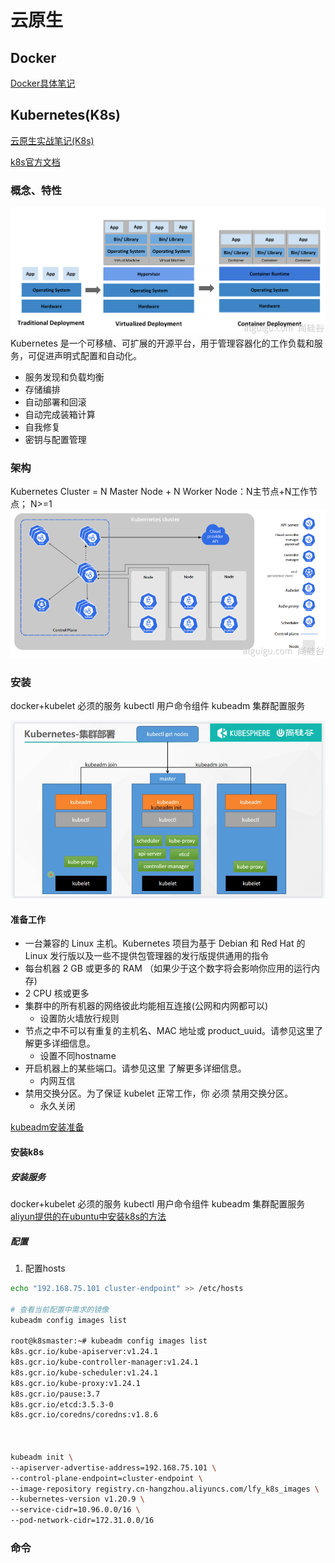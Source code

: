 # 云原生

## Docker
[Docker具体笔记](../Docker/docker.md)

## Kubernetes(K8s)

[云原生实战笔记(K8s)](https://www.yuque.com/leifengyang/oncloud/ghnb83)

[k8s官方文档](https://kubernetes.io/zh/docs/concepts/overview/what-is-kubernetes/)

### 概念、特性
![](image/K8s+Docker+KubSphere+DevOps/1654271693937.png)
Kubernetes 是一个可移植、可扩展的开源平台，用于管理容器化的工作负载和服务，可促进声明式配置和自动化。

- 服务发现和负载均衡
- 存储编排
- 自动部署和回滚
- 自动完成装箱计算
- 自我修复
- 密钥与配置管理

### 架构

Kubernetes Cluster = N Master Node + N Worker Node：N主节点+N工作节点； N>=1
![](image/K8s+Docker+KubSphere+DevOps/1654272868795.png)

### 安装
docker+kubelet  必须的服务
kubectl 用户命令组件
kubeadm 集群配置服务

![](image/K8s+Docker+KubSphere+DevOps/1654285067108.png)

#### 准备工作
- 一台兼容的 Linux 主机。Kubernetes 项目为基于 Debian 和 Red Hat 的 Linux 发行版以及一些不提供包管理器的发行版提供通用的指令
- 每台机器 2 GB 或更多的 RAM （如果少于这个数字将会影响你应用的运行内存)
- 2 CPU 核或更多
- 集群中的所有机器的网络彼此均能相互连接(公网和内网都可以)
  - 设置防火墙放行规则
- 节点之中不可以有重复的主机名、MAC 地址或 product_uuid。请参见这里了解更多详细信息。
  - 设置不同hostname
- 开启机器上的某些端口。请参见这里 了解更多详细信息。
  - 内网互信
- 禁用交换分区。为了保证 kubelet 正常工作，你 必须 禁用交换分区。
  - 永久关闭


[kubeadm安装准备](https://kubernetes.io/zh/docs/setup/production-environment/tools/kubeadm/install-kubeadm/)

#### 安装k8s
##### 安装服务
docker+kubelet  必须的服务
kubectl 用户命令组件
kubeadm 集群配置服务
[aliyun提供的在ubuntu中安装k8s的方法](https://developer.aliyun.com/mirror/kubernetes)


##### 配置
1. 配置hosts
```bash
echo "192.168.75.101 cluster-endpoint" >> /etc/hosts

# 查看当前配置中需求的镜像
kubeadm config images list

root@k8smaster:~# kubeadm config images list
k8s.gcr.io/kube-apiserver:v1.24.1
k8s.gcr.io/kube-controller-manager:v1.24.1
k8s.gcr.io/kube-scheduler:v1.24.1
k8s.gcr.io/kube-proxy:v1.24.1
k8s.gcr.io/pause:3.7
k8s.gcr.io/etcd:3.5.3-0
k8s.gcr.io/coredns/coredns:v1.8.6



kubeadm init \
--apiserver-advertise-address=192.168.75.101 \
--control-plane-endpoint=cluster-endpoint \
--image-repository registry.cn-hangzhou.aliyuncs.com/lfy_k8s_images \
--kubernetes-version v1.20.9 \
--service-cidr=10.96.0.0/16 \
--pod-network-cidr=172.31.0.0/16
```


### 命令


